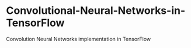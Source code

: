 # Convolutional-Neural-Networks-in-TensorFlow
Convolution Neural Networks implementation in TensorFlow
